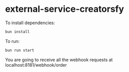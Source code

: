 # external-service-creatorsfy

To install dependencies:

```bash
bun install
```

To run:

```bash
bun run start
```

You are going to receive all the webhook requests at localhost:8181/webhook/order
